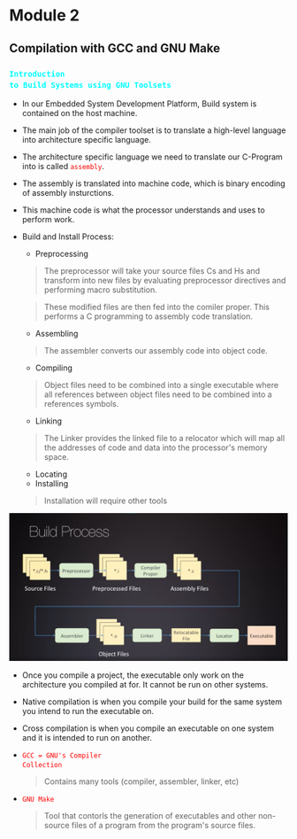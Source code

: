 # Module 2
## Compilation with GCC and GNU Make

### <code style="color:cyan">Introduction to Build Systems using GNU Toolsets</code>

- In our Embedded System Development Platform, Build system is contained on the host machine. 

- The main job of the compiler toolset is to translate a high-level language into architecture specific language.

- The architecture specific language we need to translate our C-Program into is called <code style ="color:red">assembly</code>.

- The assembly is translated into machine code, which is binary encoding of assembly insturctions.

- This machine code is what the processor understands and uses to perform work.

- Build and Install Process:
    * Preprocessing
    > The preprocessor will take your source files Cs and Hs and transform into new files by evaluating preprocessor directives and performing macro substitution.

    > These modified files are then fed into the comiler proper. This performs a C programming to assembly code translation.

    * Assembling 
    > The assembler converts our assembly code into object code. 

    * Compiling
    > Object files need to be combined into a single executable where all references between object files need to be combined into a references symbols.

    * Linking 
    > The Linker provides the linked file to a relocator which will map all the addresses of code and data into the processor's memory space.

    * Locating 
    * Installing
    > Installation will require other tools

<div align=center>
    <img src="./pics/Build Process.jpg">
</div>

- Once you compile a project, the executable only work on the architecture you compiled at for. It cannot be run on other systems.

- Native compilation is when you compile your build for the same system you intend to run the executable on.

- Cross compilation is when you compile an executable on one system and it is intended to run on another. 

- <code style="color:red">GCC = GNU's Compiler Collection</code>
    > Contains many tools (compiler, assembler, linker, etc)

- <code style="color:red">GNU Make</code>
    > Tool that contorls the generation of executables and other non-source files of a program from the program's source files.


